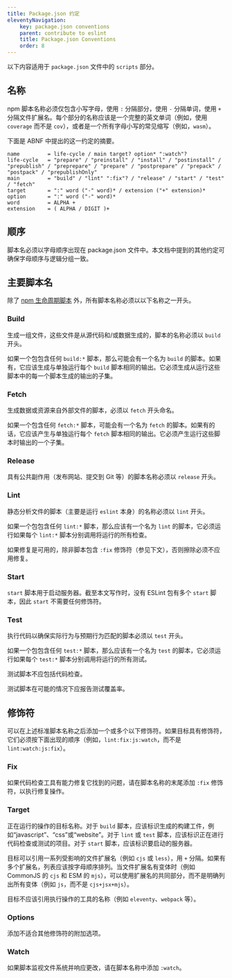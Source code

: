 ```yaml
---
title: Package.json 约定
eleventyNavigation:
    key: package.json conventions
    parent: contribute to eslint
    title: Package.json Conventions
    order: 8
---
```


以下内容适用于 `package.json` 文件中的 `scripts` 部分。

## 名称

npm 脚本名称必须仅包含小写字母，使用 `:` 分隔部分，使用 `-` 分隔单词，使用 `+` 分隔文件扩展名。每个部分的名称应该是一个完整的英文单词（例如，使用 `coverage` 而不是 `cov`），或者是一个所有字母小写的常见缩写（例如，`wasm`）。

下面是 ABNF 中提出的这一约定的摘要。

```abnf
name         = life-cycle / main target? option* ":watch"?
life-cycle   = "prepare" / "preinstall" / "install" / "postinstall" / "prepublish" / "preprepare" / "prepare" / "postprepare" / "prepack" / "postpack" / "prepublishOnly"
main         = "build" / "lint" ":fix"? / "release" / "start" / "test" / "fetch"
target       = ":" word ("-" word)* / extension ("+" extension)*
option       = ":" word ("-" word)*
word         = ALPHA +
extension    = ( ALPHA / DIGIT )+
```

## 顺序

脚本名必须以字母顺序出现在 package.json 文件中。本文档中提到的其他约定可确保字母顺序与逻辑分组一致。

## 主要脚本名

除了 [npm 生命周期脚本](https://docs.npmjs.com/cli/v8/using-npm/scripts#life-cycle-scripts) 外，所有脚本名称必须以以下名称之一开头。

### Build

生成一组文件，这些文件是从源代码和/或数据生成的，脚本的名称必须以 `build` 开头。

如果一个包包含任何 `build:*` 脚本，那么可能会有一个名为 `build` 的脚本。如果有，它应该生成与单独运行每个 `build` 脚本相同的输出。它必须生成从运行这些脚本中的每一个脚本生成的输出的子集。

### Fetch

生成数据或资源来自外部文件的脚本，必须以 `fetch` 开头命名。

如果一个包含任何 `fetch:*` 脚本，可能会有一个名为 `fetch` 的脚本。如果有的话，它应该产生与单独运行每个 `fetch` 脚本相同的输出。它必须产生运行这些脚本时输出的一个子集。

### Release

具有公共副作用（发布网站、提交到 Git 等）的脚本名称必须以 `release` 开头。

### Lint

静态分析文件的脚本（主要是运行 `eslint` 本身）的名称必须以 `lint` 开头。

如果一个包包含任何 `lint:*` 脚本，那么应该有一个名为 `lint` 的脚本，它必须运行如果每个 `lint:*` 脚本分别调用将运行的所有检查。

如果修复是可用的，除非脚本包含 `:fix` 修饰符（参见下文），否则擦除必须不应用修复。

### Start

`start` 脚本用于启动服务器。截至本文写作时，没有 ESLint 包有多个 `start` 脚本，因此 `start` 不需要任何修饰符。

### Test

执行代码以确保实际行为与预期行为匹配的脚本必须以 `test` 开头。

如果一个包包含任何 `test:*` 脚本，那么应该有一个名为 `test` 的脚本，它必须运行如果每个 `test:*` 脚本分别调用将运行的所有测试。

测试脚本不应包括代码检查。

测试脚本在可能的情况下应报告测试覆盖率。

## 修饰符

可以在上述标准脚本名称之后添加一个或多个以下修饰符。如果目标具有修饰符，它们必须按下面出现的顺序（例如，`lint:fix:js:watch`，而不是 `lint:watch:js:fix`）。

### Fix

如果代码检查工具有能力修复它找到的问题，请在脚本名称的末尾添加 `:fix` 修饰符，以执行修复操作。

### Target

正在运行的操作的目标名称。对于 `build` 脚本，应该标识生成的构建工件，例如“javascript”、“css”或“website”。对于 `lint` 或 `test` 脚本，应该标识正在进行代码检查或测试的项目。对于 `start` 脚本，应该标识要启动的服务器。

目标可以引用一系列受影响的文件扩展名（例如 `cjs` 或 `less`），用 `+` 分隔。如果有多个扩展名，列表应该按字母顺序排列。当文件扩展名有变体时（例如 CommonJS 的 `cjs` 和 ESM 的 `mjs`），可以使用扩展名的共同部分，而不是明确列出所有变体（例如 `js`，而不是 `cjs+jsx+mjs`）。

目标不应该引用执行操作的工具的名称（例如 `eleventy`、`webpack` 等）。

### Options

添加不适合其他修饰符的附加选项。

### Watch

如果脚本监视文件系统并响应更改，请在脚本名称中添加 `:watch`。

